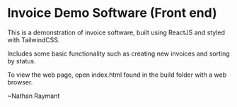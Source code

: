 # Invoice Demo Software (Front end)

This is a demonstration of invoice software, built using ReactJS and styled with TailwindCSS.

Includes some basic functionality such as creating new invoices and sorting by status.

To view the web page, open index.html found in the build folder with a web browser.

~Nathan Raymant
